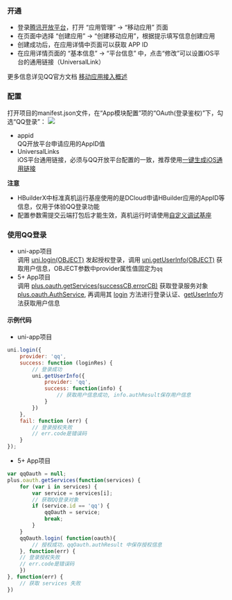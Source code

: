 ### 开通  
- 登录[腾讯开放平台](https://connect.qq.com/index.html)，打开 “应用管理” -> “移动应用” 页面  
- 在页面中选择 “创建应用” -> “创建移动应用”，根据提示填写信息创建应用
- 创建成功后，在应用详情中页面可以获取 APP ID
- 在应用详情页面的 “基本信息” -> “平台信息” 中，点击“修改”可以设置iOS平台的通用链接（UniversalLink）

更多信息详见QQ官方文档 [移动应用接入概述](https://wiki.connect.qq.com/%e7%a7%bb%e5%8a%a8%e5%ba%94%e7%94%a8%e6%8e%a5%e5%85%a5%e6%a6%82%e8%bf%b0)



### 配置  
打开项目的manifest.json文件，在“App模块配置”项的“OAuth(登录鉴权)”下，勾选“QQ登录”：
![](https://native-res.dcloud.net.cn/images/uniapp/oauth/qq-manifest.png)

- appid  
QQ开放平台申请应用的AppID值  
- UniversalLinks  
iOS平台通用链接，必须与QQ开放平台配置的一致，推荐使用[一键生成iOS通用链接](https://uniapp.dcloud.io/api/plugins/universal-links.html)  


**注意**
- HBuilderX中标准真机运行基座使用的是DCloud申请HBuilder应用的AppID等信息，仅用于体验QQ登录功能
- 配置参数需提交云端打包后才能生效，真机运行时请使用[自定义调试基座](https://ask.dcloud.net.cn/article/35115)


### 使用QQ登录  

- uni-app项目  
调用 [uni.login(OBJECT)](api/plugins/login?id=login) 发起授权登录，调用 [uni.getUserInfo(OBJECT)](https://uniapp.dcloud.io/api/plugins/login?id=getuserinfo) 获取用户信息，OBJECT参数中provider属性值固定为`qq`
- 5+ App项目  
调用 [plus.oauth.getServices(successCB,errorCB)](https://www.html5plus.org/doc/zh_cn/oauth.html#plus.oauth.getServices) 获取登录服务对象 [plus.oauth.AuthService](https://www.html5plus.org/doc/zh_cn/oauth.html#plus.oauth.AuthService), 再调用其 [login](https://www.html5plus.org/doc/zh_cn/oauth.html#plus.oauth.AuthService.login) 方法进行登录认证、[getUserInfo](https://www.html5plus.org/doc/zh_cn/oauth.html#plus.oauth.AuthService.getUserInfo)方法获取用户信息  


#### 示例代码  
- uni-app项目  
``` js  
uni.login({
    provider: 'qq',
    success: function (loginRes) {
        // 登录成功
        uni.getUserInfo({
            provider: 'qq',
            success: function(info) {
                // 获取用户信息成功, info.authResult保存用户信息
            }
        })
    },
    fail: function (err) {
        // 登录授权失败  
        // err.code是错误码
    }
});
```  

- 5+ App项目  
``` js  
var qqOauth = null;
plus.oauth.getServices(function(services) {
	for (var i in services) {
		var service = services[i];
		// 获取QQ登录对象 
		if (service.id == 'qq') {
			qqOauth = service;
			break;
		}
	}
	qqOauth.login( function(oauth){
		// 授权成功，qqOauth.authResult 中保存授权信息  
	}, function(err) {
    // 登录授权失败  
    // err.code是错误码
	})
}, function(err) {
	// 获取 services 失败
})
```

